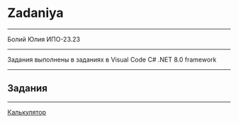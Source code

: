 # Zadaniya
***
Болий Юлия ИПО-23.23
***
Задания выполнены в заданиях в Visual Code C# .NET 8.0 framework
***
## Задания
***
[Калькулятор](https://github.com/Lisichka-Ju/C-__zadaniya/blob/main/calculator)
